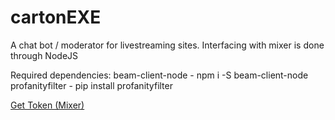 # cartonEXE

A chat bot / moderator for livestreaming sites.
Interfacing with mixer is done through NodeJS

Required dependencies:
  beam-client-node - npm i -S beam-client-node
  profanityfilter - pip install profanityfilter

[Get Token (Mixer)](https://beam.pro/oauth/authorize?response_type=token&redirect_uri=https%3A%2F%2Fdev.beam.pro%2Foauthreturn.html&scope=chat%3Aconnect%20chat%3Achat%20chat%3Atimeout%20chat%3Apurge%20chat%3Awhisper%20chat%3Apoll_start%20chat%3Agiveaway_start%20chat%3Aedit_options%20chat%3Aclear_messages%20chat%3Achange_ban%20chat%3Achange_role%20chat%3Abypass_slowchat%20chat%3Abypass_links&client_id=fa54866255ea641235e596e5659fa726a4aa9f7ecc72758f)
